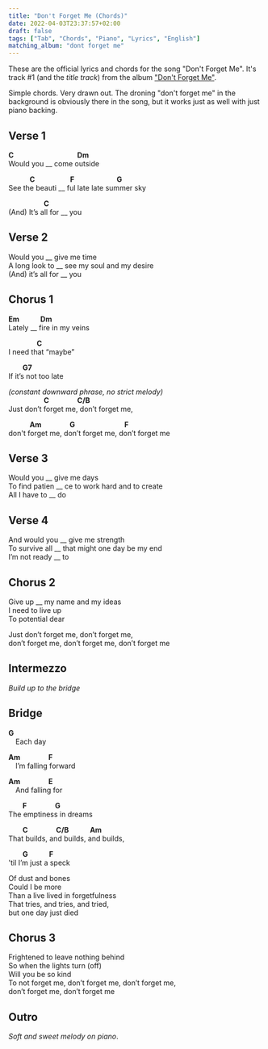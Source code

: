 ```yaml
---
title: "Don't Forget Me (Chords)"
date: 2022-04-03T23:37:57+02:00
draft: false
tags: ["Tab", "Chords", "Piano", "Lyrics", "English"]
matching_album: "dont forget me"
---
```


These are the official lyrics and chords for the song "Don't Forget Me". It's track #1 (and the _title track_) from the album ["Don't Forget Me"](/albums/dont-forget-me).

Simple chords. Very drawn out. The droning "don't forget me" in the background is obviously there in the song, but it works just as well with just piano backing.

## Verse 1
**C**&emsp;&emsp;&emsp;&emsp;&emsp;&emsp;&emsp;&emsp;&emsp;**Dm**  
Would you __ come outside

&emsp;&emsp;&emsp;**C**&emsp;&emsp;&emsp;&emsp;&emsp;**F**&emsp;&emsp;&emsp;&emsp;&emsp;&emsp;**G**  
See the beauti __ ful late late summer sky

&emsp;&emsp;&emsp;&emsp;&emsp;**C**  
(And) It’s all for __ you

## Verse 2
Would you __ give me time  
A long look to __ see my soul and my desire  
(And) it’s all for __ you

## Chorus 1
**Em**&emsp;&emsp;&emsp;**Dm**  
Lately __ fire in my veins

&emsp;&emsp;&emsp;&emsp;**C**  
I need that “maybe”

&emsp;&emsp;**G7**  
If it’s not too late

_(constant downward phrase, no strict melody)_  
&emsp;&emsp;&emsp;&emsp;&emsp;**C**&emsp;&emsp;&emsp;&emsp;**C/B**  
Just don’t forget me, don’t forget me,  

&emsp;&emsp;&emsp;**Am**&emsp;&emsp;&emsp;&emsp;**G**&emsp;&emsp;&emsp;&emsp;&emsp;&emsp;&emsp;**F**  
don't forget me, don’t forget me, don’t forget me

## Verse 3
Would you __ give me days  
To find patien __ ce to work hard and to create  
All I have to __ do

## Verse 4
And would you __ give me strength  
To survive all __ that might one day be my end  
I’m not ready __ to

## Chorus 2
Give up __ my name and my ideas  
I need to live up  
To potential dear  

Just don’t forget me, don’t forget me,   
don’t forget me, don’t forget me, don’t forget me

## Intermezzo
_Build up to the bridge_

## Bridge
**G**  
&emsp;Each day 

**Am**&emsp;&emsp;&emsp;&emsp;**F**  
&emsp;I’m falling forward

**Am**&emsp;&emsp;&emsp;&emsp;**E**  
&emsp;And falling for

&emsp;&emsp;**F**&emsp;&emsp;&emsp;&emsp;**G**  
The emptiness in dreams

&emsp;&emsp;**C**&emsp;&emsp;&emsp;&emsp;**C/B**&emsp;&emsp;&emsp;**Am**  
That builds, and builds, and builds, 

&emsp;&emsp;**G**&emsp;&emsp;&emsp;**F**  
'til I’m just a speck

Of dust and bones  
Could I be more  
Than a live lived in forgetfulness  
That tries, and tries, and tried,  
but one day just died

## Chorus 3
Frightened to leave nothing behind  
So when the lights turn (off)  
Will you be so kind  
To not forget me, don’t forget me, don’t forget me,  
don’t forget me, don’t forget me

## Outro
_Soft and sweet melody on piano_.